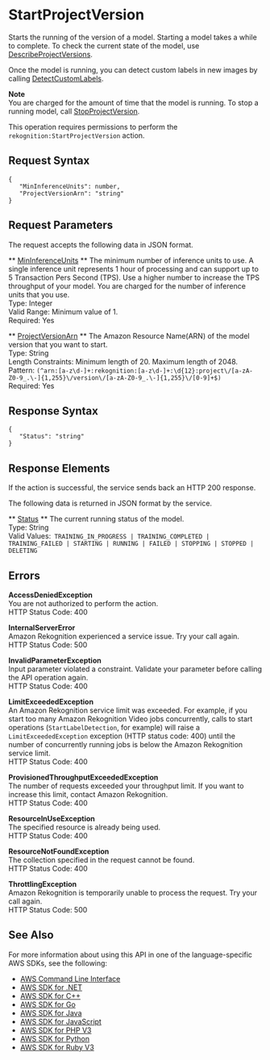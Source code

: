 # StartProjectVersion<a name="API_StartProjectVersion"></a>

Starts the running of the version of a model\. Starting a model takes a while to complete\. To check the current state of the model, use [DescribeProjectVersions](API_DescribeProjectVersions.md)\.

Once the model is running, you can detect custom labels in new images by calling [DetectCustomLabels](API_DetectCustomLabels.md)\.

**Note**  
You are charged for the amount of time that the model is running\. To stop a running model, call [StopProjectVersion](API_StopProjectVersion.md)\.

This operation requires permissions to perform the `rekognition:StartProjectVersion` action\.

## Request Syntax<a name="API_StartProjectVersion_RequestSyntax"></a>

```
{
   "MinInferenceUnits": number,
   "ProjectVersionArn": "string"
}
```

## Request Parameters<a name="API_StartProjectVersion_RequestParameters"></a>

The request accepts the following data in JSON format\.

 ** [MinInferenceUnits](#API_StartProjectVersion_RequestSyntax) **   <a name="rekognition-StartProjectVersion-request-MinInferenceUnits"></a>
The minimum number of inference units to use\. A single inference unit represents 1 hour of processing and can support up to 5 Transaction Pers Second \(TPS\)\. Use a higher number to increase the TPS throughput of your model\. You are charged for the number of inference units that you use\.   
Type: Integer  
Valid Range: Minimum value of 1\.  
Required: Yes

 ** [ProjectVersionArn](#API_StartProjectVersion_RequestSyntax) **   <a name="rekognition-StartProjectVersion-request-ProjectVersionArn"></a>
The Amazon Resource Name\(ARN\) of the model version that you want to start\.  
Type: String  
Length Constraints: Minimum length of 20\. Maximum length of 2048\.  
Pattern: `(^arn:[a-z\d-]+:rekognition:[a-z\d-]+:\d{12}:project\/[a-zA-Z0-9_.\-]{1,255}\/version\/[a-zA-Z0-9_.\-]{1,255}\/[0-9]+$)`   
Required: Yes

## Response Syntax<a name="API_StartProjectVersion_ResponseSyntax"></a>

```
{
   "Status": "string"
}
```

## Response Elements<a name="API_StartProjectVersion_ResponseElements"></a>

If the action is successful, the service sends back an HTTP 200 response\.

The following data is returned in JSON format by the service\.

 ** [Status](#API_StartProjectVersion_ResponseSyntax) **   <a name="rekognition-StartProjectVersion-response-Status"></a>
The current running status of the model\.   
Type: String  
Valid Values:` TRAINING_IN_PROGRESS | TRAINING_COMPLETED | TRAINING_FAILED | STARTING | RUNNING | FAILED | STOPPING | STOPPED | DELETING` 

## Errors<a name="API_StartProjectVersion_Errors"></a>

 **AccessDeniedException**   
You are not authorized to perform the action\.  
HTTP Status Code: 400

 **InternalServerError**   
Amazon Rekognition experienced a service issue\. Try your call again\.  
HTTP Status Code: 500

 **InvalidParameterException**   
Input parameter violated a constraint\. Validate your parameter before calling the API operation again\.  
HTTP Status Code: 400

 **LimitExceededException**   
An Amazon Rekognition service limit was exceeded\. For example, if you start too many Amazon Rekognition Video jobs concurrently, calls to start operations \(`StartLabelDetection`, for example\) will raise a `LimitExceededException` exception \(HTTP status code: 400\) until the number of concurrently running jobs is below the Amazon Rekognition service limit\.   
HTTP Status Code: 400

 **ProvisionedThroughputExceededException**   
The number of requests exceeded your throughput limit\. If you want to increase this limit, contact Amazon Rekognition\.  
HTTP Status Code: 400

 **ResourceInUseException**   
The specified resource is already being used\.  
HTTP Status Code: 400

 **ResourceNotFoundException**   
The collection specified in the request cannot be found\.  
HTTP Status Code: 400

 **ThrottlingException**   
Amazon Rekognition is temporarily unable to process the request\. Try your call again\.  
HTTP Status Code: 500

## See Also<a name="API_StartProjectVersion_SeeAlso"></a>

For more information about using this API in one of the language\-specific AWS SDKs, see the following:
+  [AWS Command Line Interface](https://docs.aws.amazon.com/goto/aws-cli/rekognition-2016-06-27/StartProjectVersion) 
+  [AWS SDK for \.NET](https://docs.aws.amazon.com/goto/DotNetSDKV3/rekognition-2016-06-27/StartProjectVersion) 
+  [AWS SDK for C\+\+](https://docs.aws.amazon.com/goto/SdkForCpp/rekognition-2016-06-27/StartProjectVersion) 
+  [AWS SDK for Go](https://docs.aws.amazon.com/goto/SdkForGoV1/rekognition-2016-06-27/StartProjectVersion) 
+  [AWS SDK for Java](https://docs.aws.amazon.com/goto/SdkForJava/rekognition-2016-06-27/StartProjectVersion) 
+  [AWS SDK for JavaScript](https://docs.aws.amazon.com/goto/AWSJavaScriptSDK/rekognition-2016-06-27/StartProjectVersion) 
+  [AWS SDK for PHP V3](https://docs.aws.amazon.com/goto/SdkForPHPV3/rekognition-2016-06-27/StartProjectVersion) 
+  [AWS SDK for Python](https://docs.aws.amazon.com/goto/boto3/rekognition-2016-06-27/StartProjectVersion) 
+  [AWS SDK for Ruby V3](https://docs.aws.amazon.com/goto/SdkForRubyV3/rekognition-2016-06-27/StartProjectVersion) 